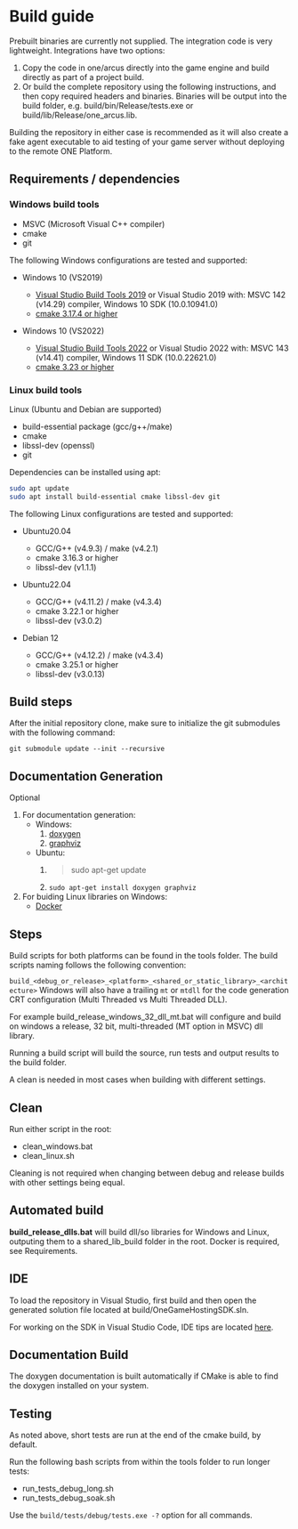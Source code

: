 # Build guide

Prebuilt binaries are currently not supplied. The integration code is very lightweight. Integrations have two options:

1. Copy the code in one/arcus directly into the game engine and build directly as part of a project build.
2. Or build the complete repository using the following instructions, and then copy required headers and binaries.
   Binaries will be output into the build folder, e.g. build/bin/Release/tests.exe or build/lib/Release/one_arcus.lib.

Building the repository in either case is recommended as it will also create a fake agent executable to aid testing of your game server without deploying to the remote ONE Platform.

## Requirements / dependencies

### Windows build tools

- MSVC (Microsoft Visual C++ compiler)
- cmake
- git

The following Windows configurations are tested and supported:

- Windows 10 (VS2019)
  - [Visual Studio Build Tools 2019](https://aka.ms/vs/16/release/vs_buildtools.exe) or Visual Studio 2019
    with: MSVC 142 (v14.29) compiler,  Windows 10 SDK (10.0.10941.0)
  - [cmake 3.17.4 or higher](https://cmake.org/download/)

- Windows 10 (VS2022)
  - [Visual Studio Build Tools 2022](https://aka.ms/vs/17/release/vs_buildtools.exe) or Visual Studio 2022
    with: MSVC 143 (v14.41) compiler,  Windows 11 SDK (10.0.22621.0)
  - [cmake 3.23 or higher](https://cmake.org/download/)

### Linux build tools

Linux (Ubuntu and Debian are supported)

- build-essential package (gcc/g++/make)
- cmake
- libssl-dev (openssl)
- git

Dependencies can be installed using apt:

```sh
sudo apt update
sudo apt install build-essential cmake libssl-dev git
```

The following Linux configurations are tested and supported:

- Ubuntu20.04
  - GCC/G++ (v4.9.3) / make (v4.2.1)
  - cmake 3.16.3 or higher
  - libssl-dev (v1.1.1)

- Ubuntu22.04
  - GCC/G++ (v4.11.2) / make (v4.3.4)
  - cmake 3.22.1 or higher
  - libssl-dev (v3.0.2)

- Debian 12
  - GCC/G++ (v4.12.2) / make (v4.3.4)
  - cmake 3.25.1 or higher
  - libssl-dev (v3.0.13)

## Build steps

After the initial repository clone, make sure to initialize the git submodules with the following command:

```git-bash
git submodule update --init --recursive
```

## Documentation Generation

Optional
1. For documentation generation:
    - Windows:
        1. [doxygen](https://www.doxygen.nl/manual/install.html#install_bin_windows)
        2. [graphviz](https://graphviz.org/download/)
    - Ubuntu:
        1. > sudo apt-get update
        2. `sudo apt-get install doxygen graphviz`
2. For buiding Linux libraries on Windows:
    - [Docker](https://www.docker.com/products/docker-desktop)

## Steps

Build scripts for both platforms can be found in the tools folder. The build scripts naming follows the following convention:

`build_<debug_or_release>_<platform>_<shared_or_static_library>_<architecture>`
Windows will also have a trailing `mt` or `mtdll` for the code generation CRT configuration (Multi Threaded vs Multi Threaded DLL).

For example build_release_windows_32_dll_mt.bat will configure and build on windows a release, 32 bit, multi-threaded (MT option in MSVC) dll library.

Running a build script will build the source, run tests and output results to the build folder.

A clean is needed in most cases when building with different settings.

## Clean

Run either script in the root:

- clean_windows.bat
- clean_linux.sh

Cleaning is not required when changing between debug and release builds with other settings being equal.

## Automated build

__build_release_dlls.bat__ will build dll/so libraries for Windows and Linux, outputing them to a shared_lib_build folder in the root. Docker is required, see Requirements.

## IDE

To load the repository in Visual Studio, first build and then open the generated solution file located at build/OneGameHostingSDK.sln.

For working on the SDK in Visual Studio Code, IDE tips are located [here](vscode.md).

## Documentation Build

The doxygen documentation is built automatically if CMake is able to find the doxygen installed on your system.

## Testing

As noted above, short tests are run at the end of the cmake build, by default.

Run the following bash scripts from within the tools folder to run longer tests:
- run_tests_debug_long.sh
- run_tests_debug_soak.sh

Use the `build/tests/debug/tests.exe -?` option for all commands.
